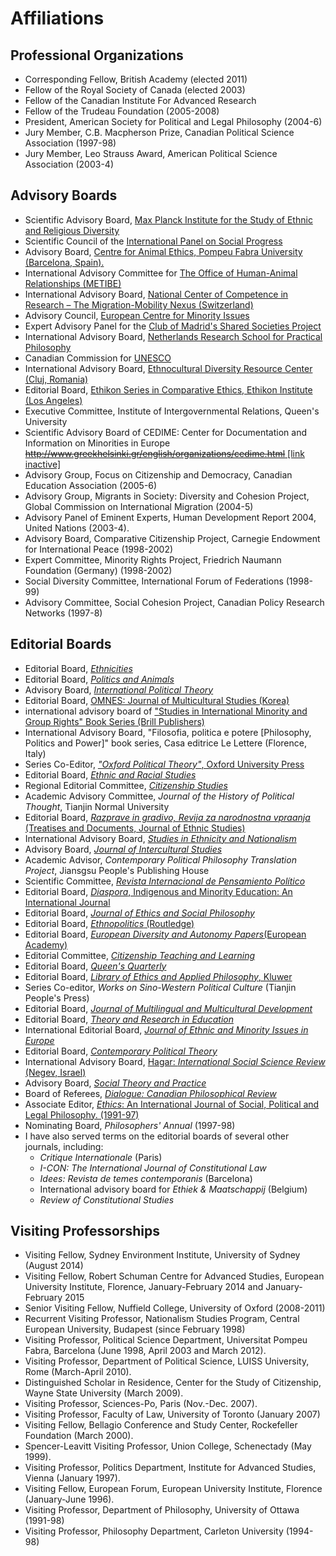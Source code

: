 # Affiliations

## Professional Organizations

- Corresponding Fellow, British Academy (elected 2011)
- Fellow of the Royal Society of Canada (elected 2003)
- Fellow of the Canadian Institute For Advanced Research
- Fellow of the Trudeau Foundation (2005-2008)
- President, American Society for Political and Legal Philosophy (2004-6)
- Jury Member, C.B. Macpherson Prize, Canadian Political Science Association (1997-98)
- Jury Member, Leo Strauss Award, American Political Science Association (2003-4)

## Advisory Boards

- Scientific Advisory Board, [Max Planck Institute for the Study of Ethnic and Religious Diversity](http://www.mmg.mpg.de/)
- Scientific Council of the [International Panel on Social Progress](http://www.ip-socialprogress.org/)
- Advisory Board, [Centre for Animal Ethics, Pompeu Fabra University (Barcelona, Spain).](https://portal.upf.edu/en/web/cae-center-for-animal-ethics/)
- International Advisory Committee for [The Office of Human-Animal Relationships (METIBE)](http://metibe.ch/ueber-uns/beirat/)
- International Advisory Board, [National Center of Competence in Research – The Migration-Mobility Nexus (Switzerland)](http://nccr-onthemove.ch/)
- Advisory Council, [European Centre for Minority Issues](http://www.ecmi.de/)
- Expert Advisory Panel for the [Club of Madrid's Shared Societies Project](http://www.clubmadrid.org/programa/shared-societies-project/)
- International Advisory Board, [Netherlands Research School for Practical Philosophy](http://www.ozse.nl/index.php?lang=en)
- Canadian Commission for [UNESCO](http://www.unesco.ca/english/home.htm)
- International Advisory Board, [Ethnocultural Diversity Resource Center (Cluj, Romania)](http://www.edrc.ro)
- Editorial Board, [Ethikon Series in Comparative Ethics, Ethikon Institute (Los Angeles)](http://www.ethikon.org/books.htm)
- Executive Committee, Institute of Intergovernmental Relations, Queen's University
- Scientific Advisory Board of CEDIME: Center for Documentation and Information on Minorities in Europe [~~http://www.greekhelsinki.gr/english/organizations/cedime.html~~ [link inactive]](#advisory-boards)
- Advisory Group, Focus on Citizenship and Democracy, Canadian Education Association (2005-6)
- Advisory Group, Migrants in Society: Diversity and Cohesion Project, Global Commission on International Migration (2004-5)
- Advisory Panel of Eminent Experts, Human Development Report 2004, United Nations (2003-4).
- Advisory Board, Comparative Citizenship Project, Carnegie Endowment for International Peace (1998-2002)
- Expert Committee, Minority Rights Project, Friedrich Naumann Foundation (Germany) (1998-2002)
- Social Diversity Committee, International Forum of Federations (1998-99)
- Advisory Committee, Social Cohesion Project, Canadian Policy Research Networks (1997-8)

## Editorial Boards

- Editorial Board, [_Ethnicities_](http://intl-etn.sagepub.com/)
- Editorial Board, [_Politics and Animals_](http://politicsandanimals.org/)
- Advisory Board, [_International Political Theory_](http://international-political-theory.net/ipt-articles.htm)
- Editorial Board, [OMNES: Journal of Multicultural Studies (Korea)](http://www.omnesjournal.org)
- international advisory board of ["Studies in International Minority and Group Rights" Book Series (Brill Publishers)](http://www.brill.nl/publications/studies-international-minority-and-group-rights)
- International Advisory Board, "Filosofia, politica e potere [Philosophy, Politics and Power]" book series, Casa editrice Le Lettere (Florence, Italy)
- Series Co-Editor, [_"Oxford Political Theory"_, Oxford University Press](https://global.oup.com/academic/content/series/o/oxford-political-theory-opt/?cc=us&lang=en&)
- Editorial Board, [_Ethnic and Racial Studies_](http://www.tandf.co.uk/journals/routledge/01419870.html)
- Regional Editorial Committee, [_Citizenship Studies_](http://www.tandf.co.uk/journals/carfax/13621025.html)
- Academic Advisory Committee, _Journal of the History of Political Thought_, Tianjin Normal University
- Editorial Board, [_Razprave in gradivo, Revija za narodnostna vpraanja_ (Treatises and Documents, Journal of Ethnic Studies)](http://www.inv.si/Dokumenti/dokumenti.aspx?iddoc=115&idmenu1=181&lang=eng)
- International Advisory Board, [_Studies in Ethnicity and Nationalism_](http://www2.lse.ac.uk/researchAndExpertise/units/ASEN/SEN/SEN.aspx)
- Advisory Board, [_Journal of Intercultural Studies_](http://www.tandf.co.uk/journals/titles/07256868.asp)
- Academic Advisor, _Contemporary Political Philosophy Translation Project_, Jiansgsu People's Publishing House
- Scientific Committee, [_Revista Internacional de Pensamiento Político_](http://www.pensamientopolitico.org/)
- Editorial Board, [_Diaspora_, Indigenous and Minority Education: An International Journal](http://www.tandf.co.uk/journals/authors/hdimauth.asp)
- Editorial Board, [_Journal of Ethics and Social Philosophy_](http://www.jesp.org/)
- Editorial Board, [_Ethnopolitics_ (Routledge)](http://www.ethnopolitics.org/ethnopolitics/home.htm)
- Editorial Board, [_European Diversity and Autonomy Papers_(European Academy)](http://www.eurac.edu/edap)
- Editorial Committee, [_Citizenship Teaching and Learning_](http://www.intellectbooks.co.uk/journals/view-Journal,id=193/)
- Editorial Board, [_Queen's Quarterly_](http://www.queensu.ca/quarterly/)
- Editorial Board, [_Library of Ethics and Applied Philosophy_, Kluwer](http://www.springer.com/series/6230)
- Series Co-editor, _Works on Sino-Western Political Culture_ (Tianjin People's Press)
- Editorial Board, [_Journal of Multilingual and Multicultural Development_](http://www.tandf.co.uk/journals/rmmm)
- Editorial Board, [_Theory and Research in Education_](http://tre.sagepub.com/)
- International Editorial Board, [_Journal of Ethnic and Minority Issues in Europe_](http://www.ecmi.de/publications/jemie/)
- Editorial Board, [_Contemporary Political Theory_](http://www.palgrave-journals.com/cpt/index.html)
- International Advisory Board, [Hagar: _International Social Science Review_ (Negev, Israel)](http://www.bgu.ac.il/hagar/article/intro.htm)
- Advisory Board, [_Social Theory and Practice_](http://stp.philosophy.fsu.edu/)
- Board of Referees, [_Dialogue: Canadian Philosophical Review_](http://dialogue.acpcpa.ca/en/)
- Associate Editor, [_Ethics_: An International Journal of Social, Political and Legal Philosophy. (1991-97)](https://www.journals.uchicago.edu/toc/et/current)
- Nominating Board, _Philosophers' Annual_ (1997-98)
- I have also served terms on the editorial boards of several other journals, including:
  - _Critique Internationale_ (Paris)
  - _I-CON: The International Journal of Constitutional Law_
  - _Idees: Revista de temes contemporanis_ (Barcelona)
  - International advisory board for _Ethiek & Maatschappij_ (Belgium)
  - _Review of Constitutional Studies_

## Visiting Professorships

- Visiting Fellow, Sydney Environment Institute, University of Sydney (August 2014)
- Visiting Fellow, Robert Schuman Centre for Advanced Studies, European University Institute, Florence, January-February 2014 and January-February 2015
- Senior Visiting Fellow, Nuffield College, University of Oxford (2008-2011)
- Recurrent Visiting Professor, Nationalism Studies Program, Central European University, Budapest (since February 1998)
- Visiting Professor, Political Science Department, Universitat Pompeu Fabra, Barcelona (June 1998, April 2003 and March 2012).
- Visiting Professor, Department of Political Science, LUISS University, Rome (March-April 2010).
- Distinguished Scholar in Residence, Center for the Study of Citizenship, Wayne State University (March 2009).
- Visiting Professor, Sciences-Po, Paris (Nov.-Dec. 2007).
- Visiting Professor, Faculty of Law, University of Toronto (January 2007)
- Visiting Fellow, Bellagio Conference and Study Center, Rockefeller Foundation (March 2000).
- Spencer-Leavitt Visiting Professor, Union College, Schenectady (May 1999).
- Visiting Professor, Politics Department, Institute for Advanced Studies, Vienna (January 1997).
- Visiting Fellow, European Forum, European University Institute, Florence (January-June 1996).
- Visiting Professor, Department of Philosophy, University of Ottawa (1991-98)
- Visiting Professor, Philosophy Department, Carleton University (1994-98)
